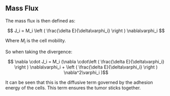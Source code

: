 <h2> Mass Flux </h2>


The mass flux is then defined as:

$$ J_i = M_i \left ( \frac{\delta E}{\delta\varphi_i} \right ) \nabla\varphi_i $$

Where $M_i$ is the cell mobility.

So when taking the divergence:

$$ \nabla \cdot J_i = M_i (\nabla \cdot\left ( \frac{\delta E}{\delta\varphi_i} \right ) \nabla\varphi_i  + \left ( \frac{\delta E}{\delta\varphi_i} \right ) \nabla^2\varphi_i )$$

It can be seen that this is the diffusive term governed by the adhesion energy of the cells. This term ensures the tumor sticks together.